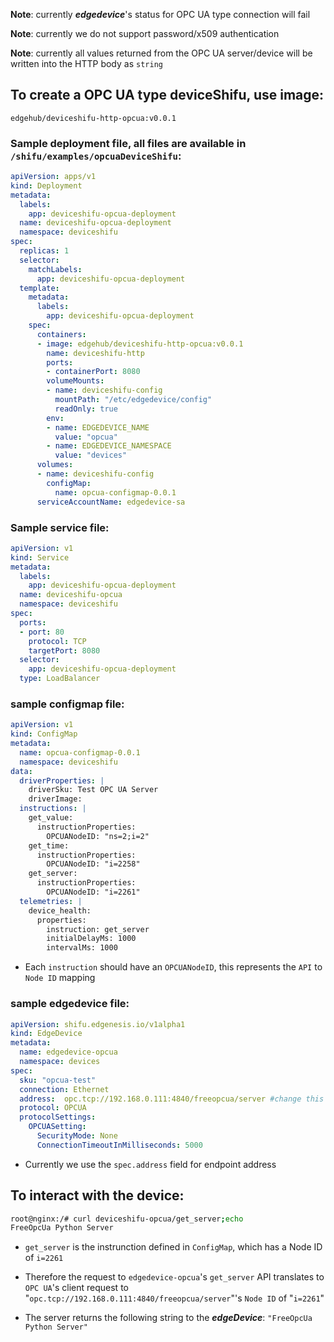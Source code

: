 **Note**: currently ***edgedevice***'s status for OPC UA type connection will fail

**Note**: currently we do not support password/x509 authentication

**Note**: currently all values returned from the OPC UA server/device will be written into the HTTP body as `string`

## To create a OPC UA type deviceShifu, use image:

```
edgehub/deviceshifu-http-opcua:v0.0.1
```

### Sample deployment file, all files are available in `/shifu/examples/opcuaDeviceShifu`:

```yaml
apiVersion: apps/v1
kind: Deployment
metadata:
  labels:
    app: deviceshifu-opcua-deployment
  name: deviceshifu-opcua-deployment
  namespace: deviceshifu
spec:
  replicas: 1
  selector:
    matchLabels:
      app: deviceshifu-opcua-deployment
  template:
    metadata:
      labels:
        app: deviceshifu-opcua-deployment
    spec:
      containers:
      - image: edgehub/deviceshifu-http-opcua:v0.0.1
        name: deviceshifu-http
        ports:
        - containerPort: 8080
        volumeMounts:
        - name: deviceshifu-config
          mountPath: "/etc/edgedevice/config"
          readOnly: true
        env:
        - name: EDGEDEVICE_NAME
          value: "opcua"
        - name: EDGEDEVICE_NAMESPACE
          value: "devices"
      volumes:
      - name: deviceshifu-config
        configMap:
          name: opcua-configmap-0.0.1
      serviceAccountName: edgedevice-sa
```

### Sample service file:

```yaml
apiVersion: v1
kind: Service
metadata:
  labels:
    app: deviceshifu-opcua-deployment
  name: deviceshifu-opcua
  namespace: deviceshifu
spec:
  ports:
  - port: 80
    protocol: TCP
    targetPort: 8080
  selector:
    app: deviceshifu-opcua-deployment
  type: LoadBalancer
```

### sample configmap file:

```yaml
apiVersion: v1
kind: ConfigMap
metadata:
  name: opcua-configmap-0.0.1
  namespace: deviceshifu
data:
  driverProperties: |
    driverSku: Test OPC UA Server
    driverImage: 
  instructions: |
    get_value:
      instructionProperties:
        OPCUANodeID: "ns=2;i=2"
    get_time:
      instructionProperties:
        OPCUANodeID: "i=2258"
    get_server:
      instructionProperties:
        OPCUANodeID: "i=2261"
  telemetries: |
    device_health:
      properties:
        instruction: get_server
        initialDelayMs: 1000
        intervalMs: 1000
```

- Each `instruction` should have an `OPCUANodeID`, this represents the `API` to `Node ID` mapping

### sample edgedevice file:

```yaml
apiVersion: shifu.edgenesis.io/v1alpha1
kind: EdgeDevice
metadata:
  name: edgedevice-opcua
  namespace: devices
spec:
  sku: "opcua-test" 
  connection: Ethernet
  address:  opc.tcp://192.168.0.111:4840/freeopcua/server #change this accordingly
  protocol: OPCUA
  protocolSettings:
    OPCUASetting:
      SecurityMode: None
      ConnectionTimeoutInMilliseconds: 5000
```

- Currently we use the `spec.address` field for endpoint address

## To interact with the device:

```bash
root@nginx:/# curl deviceshifu-opcua/get_server;echo
FreeOpcUa Python Server
```

- `get_server` is the instrunction defined in `ConfigMap`, which has a Node ID of `i=2261`

- Therefore the request to `edgedevice-opcua`'s `get_server` API translates to `OPC UA`'s client request to "`opc.tcp://192.168.0.111:4840/freeopcua/server`"'s `Node ID` of "`i=2261`"

- The server returns the following string to the ***edgeDevice***:
`"FreeOpcUa Python Server"`
